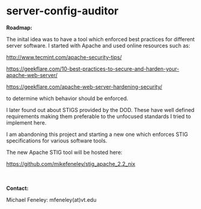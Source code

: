 # server-config-auditor

<b>Roadmap:</b>

The inital idea was to have a tool which enforced best practices
for different server software. I started with Apache and used online 
resources such as:

http://www.tecmint.com/apache-security-tips/

https://geekflare.com/10-best-practices-to-secure-and-harden-your-apache-web-server/

https://geekflare.com/apache-web-server-hardening-security/

to determine which behavior should be enforced. 

I later found out about STIGS provided by the DOD. These have well defined requirements
making them preferable to the unfocused standards I tried to implement here.

I am abandoning this project and starting a new one which enforces STIG specifications for various software
tools.

The new Apache STIG tool will be hosted here:

https://github.com/mikefeneley/stig_apache_2.2_nix

<br>
<br>
<b>Contact:</b>

Michael Feneley: mfeneley(at)vt.edu
